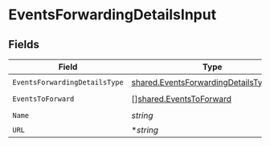 # EventsForwardingDetailsInput


## Fields

| Field                                                                                            | Type                                                                                             | Required                                                                                         | Description                                                                                      |
| ------------------------------------------------------------------------------------------------ | ------------------------------------------------------------------------------------------------ | ------------------------------------------------------------------------------------------------ | ------------------------------------------------------------------------------------------------ |
| `EventsForwardingDetailsType`                                                                    | [shared.EventsForwardingDetailsTypeEnum](../../models/shared/eventsforwardingdetailstypeenum.md) | :heavy_check_mark:                                                                               | N/A                                                                                              |
| `EventsToForward`                                                                                | [][shared.EventsToForward](../../models/shared/eventstoforward.md)                               | :heavy_check_mark:                                                                               | N/A                                                                                              |
| `Name`                                                                                           | *string*                                                                                         | :heavy_check_mark:                                                                               | N/A                                                                                              |
| `URL`                                                                                            | **string*                                                                                        | :heavy_minus_sign:                                                                               | N/A                                                                                              |